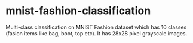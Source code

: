 # mnist-fashion-classification
Multi-class classification on MNIST Fashion dataset which has 10 classes (fasion items like bag, boot, top etc). It has 28x28 pixel grayscale images.
